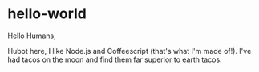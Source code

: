 # hello-world

Hello Humans,

Hubot here, I like Node.js and Coffeescript (that's what I'm made of!).
I've had tacos on the moon and find them far superior to earth tacos.
